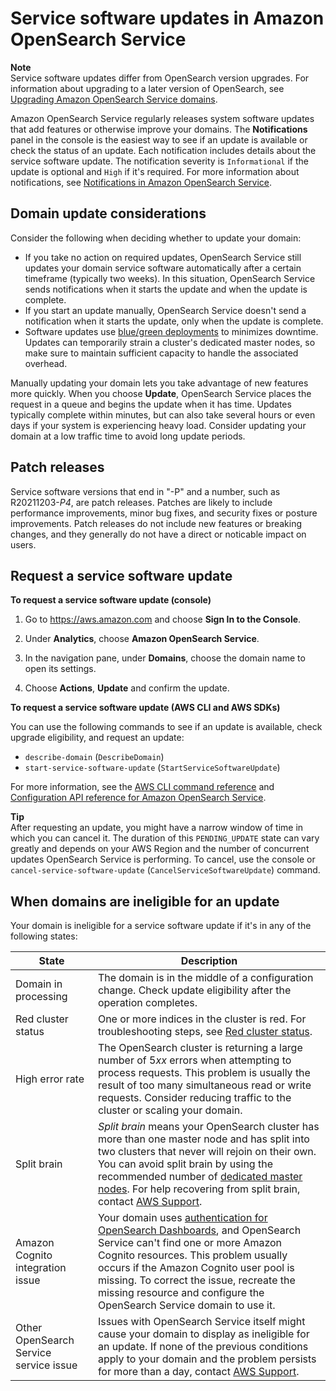 # Service software updates in Amazon OpenSearch Service<a name="service-software"></a>

**Note**  
Service software updates differ from OpenSearch version upgrades\. For information about upgrading to a later version of OpenSearch, see [Upgrading Amazon OpenSearch Service domains](version-migration.md)\.

Amazon OpenSearch Service regularly releases system software updates that add features or otherwise improve your domains\. The **Notifications** panel in the console is the easiest way to see if an update is available or check the status of an update\. Each notification includes details about the service software update\. The notification severity is `Informational` if the update is optional and `High` if it's required\. For more information about notifications, see [Notifications in Amazon OpenSearch Service](managedomains-notifications.md)\. 

## Domain update considerations<a name="service-software-considerations"></a>

Consider the following when deciding whether to update your domain:
+ If you take no action on required updates, OpenSearch Service still updates your domain service software automatically after a certain timeframe \(typically two weeks\)\. In this situation, OpenSearch Service sends notifications when it starts the update and when the update is complete\.
+ If you start an update manually, OpenSearch Service doesn't send a notification when it starts the update, only when the update is complete\.
+ Software updates use [blue/green deployments](managedomains-configuration-changes.md) to minimizes downtime\. Updates can temporarily strain a cluster's dedicated master nodes, so make sure to maintain sufficient capacity to handle the associated overhead\. 

Manually updating your domain lets you take advantage of new features more quickly\. When you choose **Update**, OpenSearch Service places the request in a queue and begins the update when it has time\. Updates typically complete within minutes, but can also take several hours or even days if your system is experiencing heavy load\. Consider updating your domain at a low traffic time to avoid long update periods\. 

## Patch releases<a name="service-software-patches"></a>

Service software versions that end in "\-P" and a number, such as R20211203\-*P4*, are patch releases\. Patches are likely to include performance improvements, minor bug fixes, and security fixes or posture improvements\. Patch releases do not include new features or breaking changes, and they generally do not have a direct or noticable impact on users\.

## Request a service software update<a name="service-software-request"></a>

**To request a service software update \(console\)**

1. Go to [https://aws\.amazon\.com](https://aws.amazon.com) and choose **Sign In to the Console**\.

1. Under **Analytics**, choose **Amazon OpenSearch Service**\.

1. In the navigation pane, under **Domains**, choose the domain name to open its settings\.

1. Choose **Actions**, **Update** and confirm the update\.

**To request a service software update \(AWS CLI and AWS SDKs\)**

You can use the following commands to see if an update is available, check upgrade eligibility, and request an update:
+ `describe-domain` \(`DescribeDomain`\)
+ `start-service-software-update` \(`StartServiceSoftwareUpdate`\)

For more information, see the [AWS CLI command reference](https://awscli.amazonaws.com/v2/documentation/api/latest/reference/opensearch/index.html) and [Configuration API reference for Amazon OpenSearch Service](configuration-api.md)\.

**Tip**  
After requesting an update, you might have a narrow window of time in which you can cancel it\. The duration of this `PENDING_UPDATE` state can vary greatly and depends on your AWS Region and the number of concurrent updates OpenSearch Service is performing\. To cancel, use the console or `cancel-service-software-update` \(`CancelServiceSoftwareUpdate`\) command\.

## When domains are ineligible for an update<a name="service-software-ineligible"></a>

Your domain is ineligible for a service software update if it's in any of the following states:


| State | Description | 
| --- | --- | 
| Domain in processing |  The domain is in the middle of a configuration change\. Check update eligibility after the operation completes\.  | 
| Red cluster status |  One or more indices in the cluster is red\. For troubleshooting steps, see [Red cluster status](handling-errors.md#handling-errors-red-cluster-status)\.  | 
| High error rate |  The OpenSearch cluster is returning a large number of 5*xx* errors when attempting to process requests\. This problem is usually the result of too many simultaneous read or write requests\. Consider reducing traffic to the cluster or scaling your domain\.  | 
| Split brain |  *Split brain* means your OpenSearch cluster has more than one master node and has split into two clusters that never will rejoin on their own\. You can avoid split brain by using the recommended number of [dedicated master nodes](managedomains-dedicatedmasternodes.md)\. For help recovering from split brain, contact [AWS Support](https://console.aws.amazon.com/support/home)\.  | 
| Amazon Cognito integration issue |  Your domain uses [authentication for OpenSearch Dashboards](cognito-auth.md), and OpenSearch Service can't find one or more Amazon Cognito resources\. This problem usually occurs if the Amazon Cognito user pool is missing\. To correct the issue, recreate the missing resource and configure the OpenSearch Service domain to use it\.  | 
| Other OpenSearch Service service issue |  Issues with OpenSearch Service itself might cause your domain to display as ineligible for an update\. If none of the previous conditions apply to your domain and the problem persists for more than a day, contact [AWS Support](https://console.aws.amazon.com/support/home)\.  | 